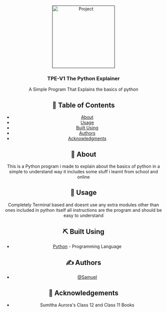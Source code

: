 ﻿<p align="center">
  <a href="" rel="noopener">
 <img width=200px height=200px src="https://img.freepik.com/free-icon/snakes_318-368381.jpg" alt="Project"></a>
</p>

<h3 align="center">TPE-V1 The Python Explainer</h3>

<div align="center">

 
<p align="center"> A Simple Program That Explains the basics of python
    <br> 
</p>

## 📝 Table of Contents
- [About](#about)
- [Usage](#usage)
- [Built Using](#built_using)
- [Authors](#authors)
- [Acknowledgments](#acknowledgement)

## 🧐 About <a name = "about"></a>
This is a Python program i made to explain about the basics of python in a simple to understand way it includes some stuff i learnt from school and online


## 🎈 Usage <a name="usage"></a>
Completely Terminal based and doesnt use any extra modules other than ones included in python itself all instructions are the program and should be easy to understand

## ⛏️ Built Using <a name = "built_using"></a>
- [Python](https://www.mongodb.com/) - Programming Language

## ✍️ Authors <a name = "authors"></a>
- [@Samuel](https://github.com/Samplayz2007) 


## 🎉 Acknowledgements <a name = "acknowledgement"></a>
- Sumitha Aurora's Class 12 and Class 11 Books
